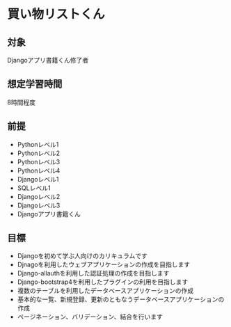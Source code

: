 # 買い物リストくん

## 対象
Djangoアプリ書籍くん修了者

## 想定学習時間
8時間程度

## 前提
* Pythonレベル1
* Pythonレベル2
* Pythonレベル3
* Pythonレベル4
* Djangoレベル1
* SQLレベル1
* Djangoレベル2
* Djangoレベル3
* Djangoアプリ書籍くん

## 目標
* Djangoを初めて学ぶ人向けのカリキュラムです
* Djnagoを利用したウェブアプリケーションの作成を目指します
* Django-allauthを利用した認証処理の作成を目指します
* Django-bootstrap4を利用したプラグインの利用を目指します
* 複数のテーブルを利用したデータベースアプリケーションの作成
* 基本的な一覧、新規登録、更新のともなうデータベースアプリケーションの作成
* ページネーション、バリデーション、結合を行います
